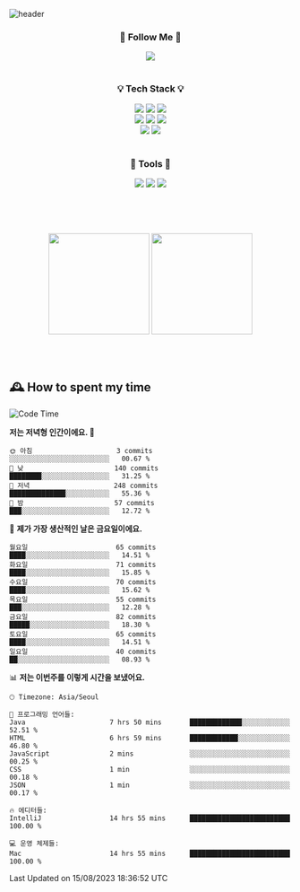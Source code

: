 ![header](https://capsule-render.vercel.app/api?type=waving&color=0:FFE29F,50:FFA99F,100:FF719A&height=300&fontAlignY=40&section=header&text=sung%20eun&fontSize=80&fontColor=FFFFFF)

<div align="center">
	<h3>🐹  Follow Me  🐹</h3>
	<a href="https://velog.io/@saeun05" target="_blank"><img src="https://img.shields.io/badge/Velog-20C997?style=flat&logo=velog&logoColor=white"/></a><br><br>
	<h3>💡  Tech Stack  💡</h3>
	<img src="https://img.shields.io/badge/Java-0078D4?style=flat"/>
	<img src="https://img.shields.io/badge/Spring-6DB33F?style=flat&logo=spring&logoColor=white"/>
	<img src="https://img.shields.io/badge/SpringBoot-6DB33F?style=flat&logo=springboot&logoColor=white"/><br>
	<img src="https://img.shields.io/badge/HTML5-E34F26?style=flat&logo=html5&logoColor=white"/>
	<img src="https://img.shields.io/badge/CSS3-1572B6?style=flat&logo=css3&logoColor=white"/>
	<img src="https://img.shields.io/badge/jQuery-0769AD?style=flat&logo=jquery&logoColor=white"/><br>
	<img src="https://img.shields.io/badge/MySQL-4479A1?style=flat&logo=mysql&logoColor=white"/>
	<img src="https://img.shields.io/badge/oracle-F80000?style=flat&logo=oracle&logoColor=white"/><br><br>
	<h3>🔦  Tools  🔦</h3>
	<img src="https://img.shields.io/badge/intelliJ IDEA-000000?style=flat&logo=intellijidea&logoColor=white"/>
	<img src="https://img.shields.io/badge/Notion-F9DC3E?style=flat&logo=notion&logoColor=white"/>
	<img src="https://img.shields.io/badge/Git-F05032?style=flat&logo=git&logoColor=white"/><br><br>
</div>

<br><br>

<div align="center">
  <img style="height:180px" src="https://github-readme-stats.vercel.app/api?username=sungeunn&show_icons=true&theme=omni&locale=kr"/>
  <img style="height:180px" src="https://github-readme-stats.vercel.app/api/top-langs/?username=sungeunn&theme=omni&layout=compact&locale=kr"/>
</div>

<br><br>

## 🕰 How to spent my time
<!--START_SECTION:waka-->
![Code Time](http://img.shields.io/badge/Code%20Time-109%20hrs%2018%20mins-blue)

**저는 저녁형 인간이에요. 🦉** 

```text
🌞 아침                     3 commits           ░░░░░░░░░░░░░░░░░░░░░░░░░   00.67 % 
🌆 낮　                     140 commits         ████████░░░░░░░░░░░░░░░░░   31.25 % 
🌃 저녁                     248 commits         ██████████████░░░░░░░░░░░   55.36 % 
🌙 밤　                     57 commits          ███░░░░░░░░░░░░░░░░░░░░░░   12.72 % 
```
📅 **제가 가장 생산적인 날은 금요일이에요.** 

```text
월요일                      65 commits          ████░░░░░░░░░░░░░░░░░░░░░   14.51 % 
화요일                      71 commits          ████░░░░░░░░░░░░░░░░░░░░░   15.85 % 
수요일                      70 commits          ████░░░░░░░░░░░░░░░░░░░░░   15.62 % 
목요일                      55 commits          ███░░░░░░░░░░░░░░░░░░░░░░   12.28 % 
금요일                      82 commits          █████░░░░░░░░░░░░░░░░░░░░   18.30 % 
토요일                      65 commits          ████░░░░░░░░░░░░░░░░░░░░░   14.51 % 
일요일                      40 commits          ██░░░░░░░░░░░░░░░░░░░░░░░   08.93 % 
```


📊 **저는 이번주를 이렇게 시간을 보냈어요.** 

```text
🕑︎ Timezone: Asia/Seoul

💬 프로그래밍 언어들: 
Java                     7 hrs 50 mins       █████████████░░░░░░░░░░░░   52.51 % 
HTML                     6 hrs 59 mins       ████████████░░░░░░░░░░░░░   46.80 % 
JavaScript               2 mins              ░░░░░░░░░░░░░░░░░░░░░░░░░   00.25 % 
CSS                      1 min               ░░░░░░░░░░░░░░░░░░░░░░░░░   00.18 % 
JSON                     1 min               ░░░░░░░░░░░░░░░░░░░░░░░░░   00.17 % 

🔥 에디터들: 
IntelliJ                 14 hrs 55 mins      █████████████████████████   100.00 % 

💻 운영 체제들: 
Mac                      14 hrs 55 mins      █████████████████████████   100.00 % 
```


 Last Updated on 15/08/2023 18:36:52 UTC
<!--END_SECTION:waka-->
